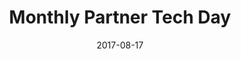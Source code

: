---
title: "Monthly Partner Tech Day"
date: "2017-08-17"
expiryDate: "2017-08-17"

event_start_date: "2017-08-17"
event_end_date: "2017-08-17"
event_start_time: ""
event_end_time: ""
event_location: "Tysons, VA"
event_link: ""

event_type: ""
event_technology: "Ansible"
---